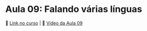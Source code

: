 # Aula 09: Falando várias línguas
🔗 [Link no curso](https://trilhadev.planejamento.mg.gov.br/aulas/dia_04/dia_04/) | 🔗 [Vídeo da Aula 09](https://www.youtube.com/watch?v=UWptjGLSuVg)